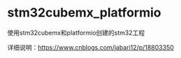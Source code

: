 # stm32cubemx_platformio

使用stm32cubemx和platformio创建的stm32工程


详细说明：https://www.cnblogs.com/jabari12/p/18803350
